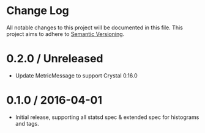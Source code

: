 # Change Log

All notable changes to this project will be documented in this file.
This project aims to adhere to [Semantic Versioning](http://semver.org/).

# 0.2.0 / Unreleased

- Update MetricMessage to support Crystal 0.16.0

# 0.1.0 / 2016-04-01

- Initial release, supporting all statsd spec & extended spec for histograms and tags.
